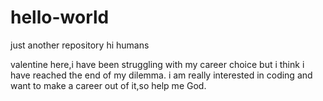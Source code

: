# hello-world
just another repository
hi humans

valentine here,i have been struggling with my career choice but i think i have reached the end of my dilemma.
i am really interested in coding and want to make a career out of it,so help me God.
